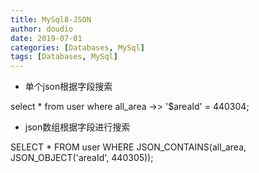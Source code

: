 ```yaml
---
title: MySql8-JSON
author: doudio
date: 2019-07-01
categories: [Databases, MySql]
tags: [Databases, MySql]
---
```


* 单个json根据字段搜索

select * from user where all_area ->> '$areaId' = 440304;

* json数组根据字段进行搜索

SELECT * FROM user WHERE JSON_CONTAINS(all_area, JSON_OBJECT('areaId', 440305));